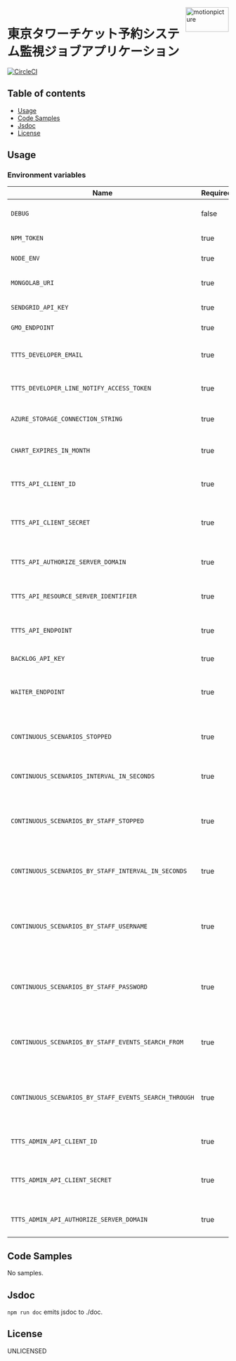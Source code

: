 <img src="https://motionpicture.jp/images/common/logo_01.svg" alt="motionpicture" title="motionpicture" align="right" height="56" width="98"/>

# 東京タワーチケット予約システム監視ジョブアプリケーション

[![CircleCI](https://circleci.com/gh/motionpicture/ttts-monitoring-jobs.svg?style=svg&circle-token=3f19d3ae6b688567589a4d877acc4a45cc6cc737)](https://circleci.com/gh/motionpicture/ttts-monitoring-jobs)


## Table of contents

* [Usage](#usage)
* [Code Samples](#code-samples)
* [Jsdoc](#jsdoc)
* [License](#license)

## Usage

### Environment variables

| Name                                                  | Required | Value                  | Purpose                             |
| ----------------------------------------------------- | -------- | ---------------------- | ----------------------------------- |
| `DEBUG`                                               | false    | ttts-monitoring-jobs:* | Debug                               |
| `NPM_TOKEN`                                           | true     |                        | NPM auth token                      |
| `NODE_ENV`                                            | true     |                        | environment name                    |
| `MONGOLAB_URI`                                        | true     |                        | MongoDB connection URI              |
| `SENDGRID_API_KEY`                                    | true     |                        | SendGrid API Key                    |
| `GMO_ENDPOINT`                                        | true     |                        | GMO API endpoint                    |
| `TTTS_DEVELOPER_EMAIL`                                | true     |                        | 開発者通知用メールアドレス                 |
| `TTTS_DEVELOPER_LINE_NOTIFY_ACCESS_TOKEN`             | true     |                        | LINE Notifyでのレポート通知               |
| `AZURE_STORAGE_CONNECTION_STRING`                     | true     |                        | Save charts on azure storage        |
| `CHART_EXPIRES_IN_MONTH`                              | true     |                        | チャート表示有効期間(ヵ月)               |
| `TTTS_API_CLIENT_ID`                                  | true     |                        | TTTS APIクライアントID                    |
| `TTTS_API_CLIENT_SECRET`                              | true     |                        | TTTS APIクライアントシークレット                |
| `TTTS_API_AUTHORIZE_SERVER_DOMAIN`                    | true     |                        | TTTS API認可サーバードメイン                |
| `TTTS_API_RESOURCE_SERVER_IDENTIFIER`                 | true     |                        | TTTS APIリソースサーバー識別子              |
| `TTTS_API_ENDPOINT`                                   | true     |                        | TTTS APIエンドポイント                     |
| `BACKLOG_API_KEY`                                     | true     |                        | バックログAPI key                        |
| `WAITER_ENDPOINT`                                     | true     |                        | シナリオで使用するWAITERエンドポイント            |
| `CONTINUOUS_SCENARIOS_STOPPED`                        | true     | 1 or 0                 | 継続的なシナリオを止めるかどうか                |
| `CONTINUOUS_SCENARIOS_INTERVAL_IN_SECONDS`            | true     |                        | 継続的な注文シナリオ間隔                 |
| `CONTINUOUS_SCENARIOS_BY_STAFF_STOPPED`               | true     | 1 or 0                 | スタッフによる継続的な注文シナリオを止めるかどうか     |
| `CONTINUOUS_SCENARIOS_BY_STAFF_INTERVAL_IN_SECONDS`   | true     |                        | スタッフによる継続的な注文シナリオ間隔          |
| `CONTINUOUS_SCENARIOS_BY_STAFF_USERNAME`              | true     |                        | 継続的な注文シナリオを実行するスタッフユーザーネーム   |
| `CONTINUOUS_SCENARIOS_BY_STAFF_PASSWORD`              | true     |                        | 継続的な注文シナリオを実行するスタッフパスワード     |
| `CONTINUOUS_SCENARIOS_BY_STAFF_EVENTS_SEARCH_FROM`    | true     |                        | スタッフによる注文シナリオのイベント検索期間from    |
| `CONTINUOUS_SCENARIOS_BY_STAFF_EVENTS_SEARCH_THROUGH` | true     |                        | スタッフによる注文シナリオのイベント検索期間through |
| `TTTS_ADMIN_API_CLIENT_ID`                            | true     |                        | 管理者APIクライアントID                   |
| `TTTS_ADMIN_API_CLIENT_SECRET`                        | true     |                        | 管理者APIクライアントシークレット               |
| `TTTS_ADMIN_API_AUTHORIZE_SERVER_DOMAIN`              | true     |                        | 管理者API認可サーバードメイン               |

## Code Samples

No samples.

## Jsdoc

`npm run doc` emits jsdoc to ./doc.

## License

UNLICENSED
